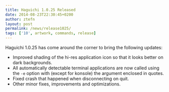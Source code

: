 ```yaml
---
title: Haguichi 1.0.25 Released
date: 2014-08-23T22:30:45+0200
author: ztefn
layout: post
permalink: /news/release1025/
tags: ['10', artwork, commands, release]
---
```

Haguichi 1.0.25 has come around the corner to bring the following updates:

  * Improved shading of the hi-res application icon so that it looks better on dark backgrounds.
  * All automatically detectable terminal applications are now called using the `-e` option with (except for konsole) the argument enclosed in quotes.
  * Fixed crash that happened when disconnecting on quit.
  * Other minor fixes, improvements and optimizations.
